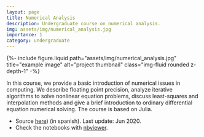 ```yaml
---
layout: page
title: Numerical Analysis
description: Undergraduate course on numerical analysis.
img: assets/img/numerical_analysis.jpg
importance: 1
category: undergraduate
---
```


<div class="row">
<div class="col">
{%- include figure.liquid
  path="assets/img/numerical_analysis.jpg" title="example image"
  alt="project thumbnail" class="img-fluid rounded z-depth-1" -%}
</div>

<div class="col" markdown="1">

In this course, we provide a basic introduction of numerical issues in computing. We describe floating point precision, analyze iterative algorithms to solve nonlinear equation problems, discuss least-squares and interpolation methods and give a brief introduction to ordinary differential equation numerical solving. The course is based on Julia.

* Source [here](https://github.com/aferragu/curso_analisis_numerico)) (in spanish). Last update: Jun 2020.
* Check the notebooks with [nbviewer](https://nbviewer.jupyter.org/github/aferragu/curso_analisis_numerico/tree/master/).

</div>
</div>
